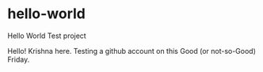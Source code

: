 # hello-world
Hello World Test project

Hello! Krishna here. Testing a github account on this Good (or not-so-Good) Friday.
